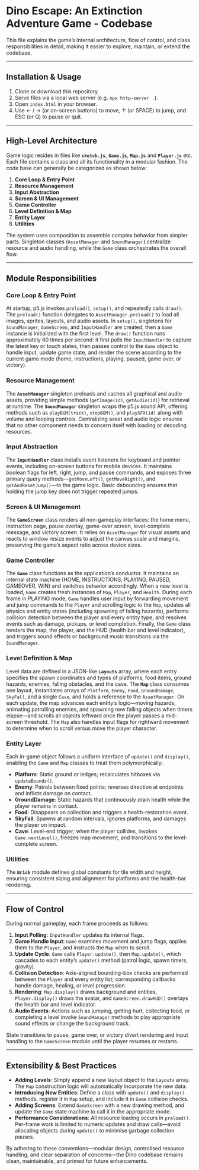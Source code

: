 # Dino Escape: An Extinction Adventure Game - Codebase
 
This file explains the game’s internal architecture, flow of control, and class responsibilities in detail, making it easier to explore, maintain, or extend the codebase.
 
---
 
## Installation & Usage
 
1. Clone or download this repository.  
2. Serve files via a local web server (e.g. `npx http-server .`).  
3. Open `index.html` in your browser.  
4. Use ← / → (or on-screen buttons) to move, ↑ (or SPACE) to jump, and ESC (or Q) to pause or quit.
 
---
 
## High-Level Architecture
 
Game logic resides in files like **`sketch.js`**, **`Game.js`**, **`Map.js`** and **`Player.js`** etc. Each file contains a class and all its functionality in a modular fashion. The code base can generally be categorized as shown below:
 
1. **Core Loop & Entry Point**  
2. **Resource Management**  
3. **Input Abstraction**  
4. **Screen & UI Management**  
5. **Game Controller**  
6. **Level Definition & Map**  
7. **Entity Layer**  
8. **Utilities**  
 
The system uses composition to assemble complex behavior from simpler parts. Singleton classes (`AssetManager` and `SoundManager`) centralize resource and audio handling, while the `Game` class orchestrates the overall flow.
 
---
 
## Module Responsibilities
 
### Core Loop & Entry Point
 
At startup, p5.js invokes `preload()`, `setup()`, and repeatedly calls `draw()`. The `preload()` function delegates to `AssetManager.preload()` to load all images, sprites, layouts, and audio assets. In `setup()`, singletons for `SoundManager`, `GameScreen`, and `InputHandler` are created, then a `Game` instance is initialized with the first level. The `draw()` function runs approximately 60 times per second: it first polls the `InputHandler` to capture the latest key or touch states, then passes control to the `Game` object to handle input, update game state, and render the scene according to the current game mode (home, instructions, playing, paused, game over, or victory).
 
### Resource Management
 
The **`AssetManager`** singleton preloads and caches all graphical and audio assets, providing simple methods (`getImage(id)`, `getAudio(id)`) for retrieval at runtime. The **`SoundManager`** singleton wraps the p5.js sound API, offering methods such as `playBGM(track)`, `stopBGM()`, and `playSFX(id)` along with volume and looping controls. Centralizing asset and audio logic ensures that no other component needs to concern itself with loading or decoding resources.
 
### Input Abstraction
 
The **`InputHandler`** class installs event listeners for keyboard and pointer events, including on-screen buttons for mobile devices. It maintains boolean flags for left, right, jump, and pause commands, and exposes three primary query methods—`getMoveLeft()`, `getMoveRight()`, and `getAndResetJump()`—to the game logic. Basic debouncing ensures that holding the jump key does not trigger repeated jumps.
 
### Screen & UI Management
 
The **`GameScreen`** class renders all non-gameplay interfaces: the home menu, instruction page, pause overlay, game-over screen, level-complete message, and victory screen. It relies on `AssetManager` for visual assets and reacts to window resize events to adjust the canvas scale and margins, preserving the game’s aspect ratio across device sizes.
 
### Game Controller
 
The **`Game`** class functions as the application’s conductor. It maintains an internal state machine (HOME, INSTRUCTIONS, PLAYING, PAUSED, GAMEOVER, WIN) and switches behavior accordingly. When a new level is loaded, `Game` creates fresh instances of `Map`, `Player`, and `Health`. During each frame in PLAYING mode, `Game` handles user input by forwarding movement and jump commands to the `Player` and scrolling logic to the `Map`, updates all physics and entity states (including spawning of falling hazards), performs collision detection between the player and every entity type, and resolves events such as damage, pickups, or level completion. Finally, the `Game` class renders the map, the player, and the HUD (health bar and level indicator), and triggers sound effects or background music transitions via the `SoundManager`.
 
### Level Definition & Map
 
Level data are defined in a JSON-like **`Layouts`** array, where each entry specifies the spawn coordinates and types of platforms, food items, ground hazards, enemies, falling obstacles, and the cave. The **`Map`** class consumes one layout, instantiates arrays of `Platform`, `Enemy`, `Food`, `GroundDamage`, `SkyFall`, and a single `Cave`, and holds a reference to the `AssetManager`. On each update, the map advances each entity’s logic—moving hazards, animating patrolling enemies, and spawning new falling objects when timers elapse—and scrolls all objects leftward once the player passes a mid-screen threshold. The `Map` also handles input flags for rightward movement to determine when to scroll versus move the player character.
 
### Entity Layer
 
Each in-game object follows a uniform interface of `update()` and `display()`, enabling the `Game` and `Map` classes to treat them polymorphically:
 
- **Platform**: Static ground or ledges; recalculates hitboxes via `updateBounds()`.  
- **Enemy**: Patrols between fixed points; reverses direction at endpoints and inflicts damage on contact.  
- **GroundDamage**: Static hazards that continuously drain health while the player remains in contact.  
- **Food**: Disappears on collection and triggers a health-restoration event.  
- **SkyFall**: Spawns at random intervals, ignores platforms, and damages the player on impact.  
- **Cave**: Level-end trigger; when the player collides, invokes `Game.nextLevel()`, freezes map movement, and transitions to the level-complete screen.
 
### Utilities
 
The **`Brick`** module defines global constants for tile width and height, ensuring consistent sizing and alignment for platforms and the health-bar rendering.
 
---
 
## Flow of Control
 
During normal gameplay, each frame proceeds as follows:
 
1. **Input Polling**: `InputHandler` updates its internal flags.  
2. **Game Handle Input**: `Game` examines movement and jump flags, applies them to the `Player`, and instructs the `Map` when to scroll.  
3. **Update Cycle**: `Game` calls `Player.update()`, then `Map.update()`, which cascades to each entity’s `update()` method (patrol logic, spawn timers, gravity).  
4. **Collision Detection**: Axis-aligned bounding-box checks are performed between the `Player` and every entity list; corresponding callbacks handle damage, healing, or level progression.  
5. **Rendering**: `Map.display()` draws background and entities, `Player.display()` draws the avatar, and `GameScreen.drawHUD()` overlays the health bar and level indicator.  
6. **Audio Events**: Actions such as jumping, getting hurt, collecting food, or completing a level invoke `SoundManager` methods to play appropriate sound effects or change the background track.
 
State transitions to pause, game over, or victory divert rendering and input handling to the `GameScreen` module until the player resumes or restarts.
 
---
 
## Extensibility & Best Practices
 
- **Adding Levels**: Simply append a new layout object to the `Layouts` array. The `Map` construction logic will automatically incorporate the new data.  
- **Introducing New Entities**: Define a class with `update()` and `display()` methods, register it in `Map` setup, and include it in `Game` collision checks.  
- **Adding Screens**: Extend `GameScreen` with a new drawing method, and update the `Game` state machine to call it in the appropriate mode.  
- **Performance Considerations**: All resource loading occurs in `preload()`. Per-frame work is limited to numeric updates and draw calls—avoid allocating objects during `update()` to minimise garbage collection pauses.
 
By adhering to these conventions—modular design, centralised resource handling, and clear separation of concerns—the Dino codebase remains clean, maintainable, and primed for future enhancements.
